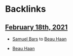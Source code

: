 
# Backlinks
## [February 18th, 2021](<February 18th, 2021.md>)
- [Samuel Bars](<Samuel Bars.md>) to [Beau Haan](<Beau Haan.md>)

- [Beau Haan](<Beau Haan.md>)

